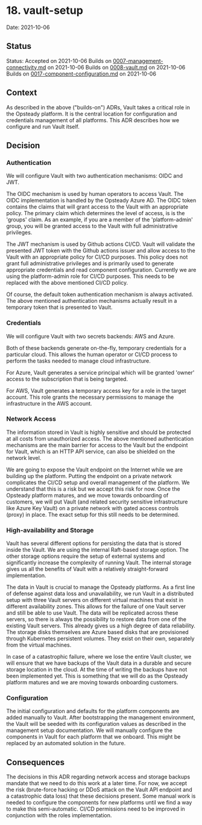 # 18. vault-setup

Date: 2021-10-06

## Status

Status: Accepted on 2021-10-06
Builds on [0007-management-connectivity,md](0007-management-connectivity.md) on 2021-10-06
Builds on [0008-vault.md](0008-vault.md) on 2021-10-06
Builds on [0017-component-configuration.md](0017-component-configuration.md) on 2021-10-06

## Context

As described in the above ("builds-on") ADRs, Vault takes a critical role in the Opsteady platform. It is the central location for configuration and credentials management of all platforms. This ADR describes how we configure and run Vault itself.

## Decision

### Authentication

We will configure Vault with two authentication mechanisms: OIDC and JWT.

The OIDC mechanism is used by human operators to access Vault. The OIDC implementation is handled by the Opsteady Azure AD. The OIDC token contains the claims that will grant access to the Vault with an appropriate policy. The primary claim which determines the level of access, is is the 'groups' claim. As an example, if you are a member of the 'platform-admin' group, you will be granted access to the Vault with full administrative privileges.

The JWT mechanism is used by Github actions CI/CD. Vault will validate the presented JWT token with the Github actions issuer and allow access to the Vault with an appropriate policy for CI/CD purposes. This policy does not grant full administrative privileges and is primarily used to generate appropriate credentials and read component configuration. Currently we are using the platform-admin role for CI/CD purposes. This needs to be replaced with the above mentioned CI/CD policy.

Of course, the default token authentication mechanism is always activated. The above mentioned authentication mechanisms actually result in a temporary token that is presented to Vault.

### Credentials

We will configure Vault with two secrets backends: AWS and Azure.

Both of these backends generate on-the-fly, temporary credentials for a particular cloud. This allows the human operator or CI/CD process to perform the tasks needed to manage cloud infrastructure.

For Azure, Vault generates a service principal which will be granted 'owner' access to the subscription that is being targeted.

For AWS, Vault generates a temporary access key for a role in the target account. This role grants the necessary permissions to manage the infrastructure in the AWS account.

### Network Access

The information stored in Vault is highly sensitive and should be protected at all costs from unauthorized access. The above mentioned authentication mechanisms are the main barrier for access to the Vault but the endpoint for Vault, which is an HTTP API service, can also be shielded on the network level.

We are going to expose the Vault endpoint on the Internet while we are building up the platform. Putting the endpoint on a private network complicates the CI/CD setup and overall management of the platform. We understand that this is a risk but we accept this risk for now. Once the Opsteady platform matures, and we move towards onboarding of customers, we will put Vault (and related security sensitive infrastructure like Azure Key Vault) on a private network with gated access controls (proxy) in place. The exact setup for this still needs to be determined.

### High-availability and Storage

Vault has several different options for persisting the data that is stored inside the Vault. We are using the internal Raft-based storage option. The other storage options require the setup of external systems and significantly increase the complexity of running Vault. The internal storage gives us all the benefits of Vault with a relatively straight-forward implementation.

The data in Vault is crucial to manage the Opsteady platforms. As a first line of defense against data loss and unavailability, we run Vault in a distributed setup with three Vault servers on different virtual machines that exist in different availability zones. This allows for the failure of one Vault server and still be able to use Vault. The data will be replicated across these servers, so there is always the possibility to restore data from one of the existing Vault servers. This already gives us a high degree of data reliability. The storage disks themselves are Azure based disks that are provisioned through Kubernetes persistent volumes. They exist on their own, separately from the virtual machines.

In case of a catastrophic failure, where we lose the entire Vault cluster, we will ensure that we have backups of the Vault data in a durable and secure storage location in the cloud. At the time of writing the backups have not been implemented yet. This is something that we will do as the Opsteady platform matures and we are moving towards onboarding customers.

### Configuration

The initial configuration and defaults for the platform components are added manually to Vault. After bootstrapping the management environment, the Vault will be seeded with its configuration values as described in the management setup documentation. We will manually configure the components in Vault for each platform that we onboard. This might be replaced by an automated solution in the future.

## Consequences

The decisions in this ADR regarding network access and storage backups mandate that we need to do this work at a later time. For now, we accept the risk (brute-force hacking or DDoS attack on the Vault API endpoint and a catastrophic data loss) that these decisions present. Some manual work is needed to configure the components for new platforms until we find a way to make this semi-automatic. CI/CD permissions need to be improved in conjunction with the roles implementation.
